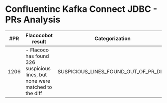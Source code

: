 # Confluentinc Kafka Connect JDBC - PRs Analysis

| #PR  | Flacocobot result                                                           | Categorization                        |
| ---- | --------------------------------------------------------------------------- | ------------------------------------- |
| 1206 | - Flacoco has found 326 suspicious lines, but none were matched to the diff | SUSPICIOUS_LINES_FOUND_OUT_OF_PR_DIFF |
